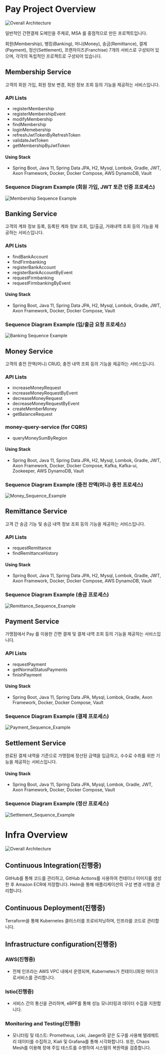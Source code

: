 # Pay Project Overview
![Overall Architecture](md_resource/Overall_Architecture_Image.png)

일반적인 간편결제 도메인을 주제로, MSA 를 중점적으로 만든 프로젝트입니다.

회원(Membership), 뱅킹(Banking), 머니(Money), 송금(Remittance), 결제(Payment), 정산(Settlement), 프랜차이즈(Franchise) 7개의 서비스로 구성되어 있으며, 각각의 독립적인 프로젝트로 구성되어 있습니다.


## Membership Service
고객의 회원 가입, 회원 정보 변경, 회원 정보 조회 등의 기능을 제공하는 서비스입니다.


### API Lists
- registerMembership
- registerMembershipEvent
- modifyMembership
- findMembership
- loginMemebership
- refreshJwtTokenByRefreshToken
- validateJwtToken
- getMembershipByJwtToken
#### Using Stack
  - Spring Boot, Java 11, Spring Data JPA, H2, Mysql, Lombok, Gradle, JWT, Axon Framework, Docker, Docker Compose, AWS DynamoDB, Vault

### Sequence Diagram Example (회원 가입, JWT 토큰 인증 프로세스) 
![Membership Sequence Example](md_resource/Membership_Sequence_Example.png)

## Banking Service 
고객의 계좌 정보 등록, 등록된 계좌 정보 조회, 입/출금, 거래내역 조회 등의 기능을 제공하는 서비스입니다.
  
### API Lists
- findBankAccount
- findFirmbanking
- registerBankAccount
- registerBankAccountByEvent
- requestFirmbanking
- requestFirmbankingByEvent
#### Using Stack
  - Spring Boot, Java 11, Spring Data JPA, H2, Mysql, Lombok, Gradle, JWT, Axon Framework, Docker, Docker Compose, Vault

### Sequence Diagram Example (입/출금 요청 프로세스)
![Banking Sequence Example](md_resource/Banking_Sequence_Example.png)

## Money Service
고객의 충전 잔액(머니) CRUD, 충전 내역 조회 등의 기능을 제공하는 서비스입니다.
    
### API Lists
- increaseMoneyRequest
- increaseMoneyRequestByEvent
- decreaseMoneyRequest
- decreaseMoneyRequestByEvent
- createMemberMoney
- getBalanceRequest

### money-query-service (for CQRS)
- queryMoneySumByRegion

#### Using Stack
- Spring Boot, Java 11, Spring Data JPA, H2, Mysql, Lombok, Gradle, JWT, Axon Framework, Docker, Docker Compose, Kafka, Kafka-ui, Zookeeper, AWS DynamoDB, Vault

### Sequence Diagram Example (충전 잔액(머니) 충전 프로세스)
![Money_Sequence_Example](md_resource/Money_Sequence_Example.png)

## Remittance Service
고객 간 송금 기능 및 송금 내역 정보 조회 등의 기능을 제공하는 서비스입니다.


### API Lists
- requestRemittance
- findRemittanceHistory


#### Using Stack
- Spring Boot, Java 11, Spring Data JPA, H2, Mysql, Lombok, Gradle, JWT, Axon Framework, Docker, Docker Compose, AWS DynamoDB, Vault

### Sequence Diagram Example (송금 프로세스)
![Remittance_Sequence_Example](md_resource/Remittance_Sequence_Example.png)

## Payment Service
가맹점에서 Pay 를 이용한 간편 결제 및 결제 내역 조회 등의 기능을 제공하는 서비스입니다. 


### API Lists
- requestPayment
- getNormalStatusPayments
- finishPayment

#### Using Stack
- Spring Boot, Java 11, Spring Data JPA,  Mysql, Lombok, Gradle, Axon Framework, Docker, Docker Compose, Vault

### Sequence Diagram Example (결제 프로세스)
![Payment_Sequence_Example](md_resource/Payment_Sequence_Example.png)


## Settlement Service
완료된 결제 내역을 기준으로 가맹점에 정산된 금액을 입금하고, 수수료 수취를 위한 기능을 제공하는 서비스입니다.

#### Using Stack
- Spring Boot, Java 11, Spring Data JPA, Mysql, Lombok, Gradle, JWT, Axon Framework, Docker, Docker Compose, Vault
 
### Sequence Diagram Example (정산 프로세스)
![Settlement_Sequence_Example](md_resource/Settlement_Sequence_Example.png)


# Infra Overview
![Overall Architecture](md_resource/infra.jpeg)

## Continuous Integration(진행중)
GitHub를 통해 코드를 관리하고, GitHub Actions를 사용하여 컨테이너 이미지를 생성한 후 Amazon ECR에 저장합니다. Helm을 통해 애플리케이션의 구성 변경 사항을 관리합니다.

## Continuous Deployment(진행중)
Terraform을 통해 Kubernetes 클러스터를 프로비저닝하며, 인프라를 코드로 관리합니다.

## Infrastructure configuration(진행중)

### AWS(진행중)
- 전체 인프라는 AWS VPC 내에서 운영되며, Kubernetes가 컨테이너화된 마이크로서비스를 관리합니다.

### Istio(진행중)
- 서비스 간의 통신을 관리하며, eBPF를 통해 성능 모니터링과 데이터 수집을 지원합니다.

### Monitoring and Testing(진행중)
- 모니터링 및 테스트: Prometheus, Loki, Jaeger와 같은 도구를 사용해 텔레메트리 데이터를 수집하고, Kiali 및 Grafana를 통해 시각화합니다. 또한, Chaos Mesh를 이용해 장애 주입 테스트를 수행하여 시스템의 복원력을 검증합니다.

